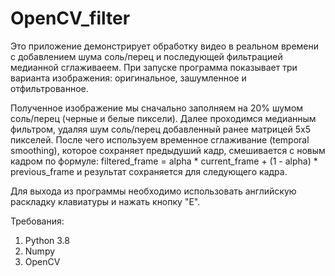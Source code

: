# OpenCV_filter

  Это приложение демонстрирует обработку видео в реальном времени с добавлением шума соль/перец и последующей фильтрацией медианной сглаживаеем. 
При запуске программа показывает три варианта изображения: оригинальное, зашумленное и отфильтрованное.

  Полученное изображение мы сначально заполняем на 20% шумом соль/перец (черные и белые пиксели). Далее проходимся медианным фильтром, удаляя шум соль/перец добавленный ранее матрицей 5х5 пикселей. После чего используем временное сглаживание (temporal smoothing), которое сохраняет предыдуший кадр, смешивается с новым кадром по формуле:
filtered_frame = alpha * current_frame + (1 - alpha) * previous_frame
и результат сохраняется для следующего кадра.

Для выхода из программы необходимо использовать английскую раскладку клавиатуры и нажать кнопку "E".

Требования:
1. Python 3.8
2. Numpy
3. OpenCV
